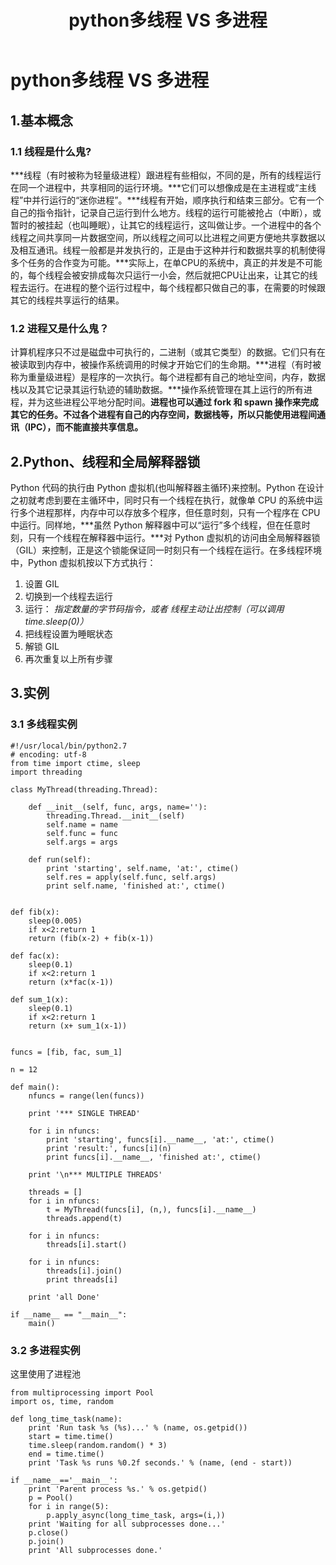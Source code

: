 ﻿---
title: python多线程 VS 多进程
date: 
tags: python,多线程,多线程
categories: python

---
#  python多线程 VS 多进程

##  1.基本概念

### 1.1 线程是什么鬼?
***线程（有时被称为轻量级进程）跟进程有些相似，不同的是，所有的线程运行在同一个进程中，共享相同的运行环境。***它们可以想像成是在主进程或“主线程”中并行运行的“迷你进程”。***线程有开始，顺序执行和结束三部分。它有一个自己的指令指针，记录自己运行到什么地方。线程的运行可能被抢占（中断），或暂时的被挂起（也叫睡眠），让其它的线程运行，这叫做让步。一个进程中的各个线程之间共享同一片数据空间，所以线程之间可以比进程之间更方便地共享数据以及相互通讯。线程一般都是并发执行的，正是由于这种并行和数据共享的机制使得多个任务的合作变为可能。***实际上，在单CPU的系统中，真正的并发是不可能的，每个线程会被安排成每次只运行一小会，然后就把CPU让出来，让其它的线程去运行。在进程的整个运行过程中，每个线程都只做自己的事，在需要的时候跟其它的线程共享运行的结果。

### 1.2 进程又是什么鬼？
计算机程序只不过是磁盘中可执行的，二进制（或其它类型）的数据。它们只有在被读取到内存中，被操作系统调用的时候才开始它们的生命期。***进程（有时被称为重量级进程）是程序的一次执行。每个进程都有自己的地址空间，内存，数据栈以及其它记录其运行轨迹的辅助数据。***操作系统管理在其上运行的所有进程，并为这些进程公平地分配时间。**进程也可以通过 fork 和 spawn 操作来完成其它的任务。不过各个进程有自己的内存空间，数据栈等，所以只能使用进程间通讯（IPC），而不能直接共享信息。**

##  2.Python、线程和全局解释器锁
Python 代码的执行由 Python 虚拟机(也叫解释器主循环)来控制。Python 在设计之初就考虑到要在主循环中，同时只有一个线程在执行，就像单 CPU 的系统中运行多个进程那样，内存中可以存放多个程序，但任意时刻，只有一个程序在 CPU 中运行。同样地，***虽然 Python 解释器中可以“运行”多个线程，但在任意时刻，只有一个线程在解释器中运行。***对 Python 虚拟机的访问由全局解释器锁（GIL）来控制，正是这个锁能保证同一时刻只有一个线程在运行。在多线程环境中，Python 虚拟机按以下方式执行：
1. 设置 GIL
2. 切换到一个线程去运行
3. 运行：
     *指定数量的字节码指令，或者*
     *线程主动让出控制（可以调用 time.sleep(0)）*
4. 把线程设置为睡眠状态
5. 解锁 GIL
6. 再次重复以上所有步骤

##  3.实例
### 3.1 多线程实例
```
#!/usr/local/bin/python2.7
# encoding: utf-8
from time import ctime, sleep
import threading

class MyThread(threading.Thread):
    
    def __init__(self, func, args, name=''): 
        threading.Thread.__init__(self)
        self.name = name
        self.func = func
        self.args = args
    
    def run(self):
        print 'starting', self.name, 'at:', ctime()
        self.res = apply(self.func, self.args)
        print self.name, 'finished at:', ctime()


def fib(x):
    sleep(0.005)
    if x<2:return 1
    return (fib(x-2) + fib(x-1))

def fac(x):
    sleep(0.1)
    if x<2:return 1
    return (x*fac(x-1))

def sum_1(x):
    sleep(0.1)
    if x<2:return 1
    return (x+ sum_1(x-1))


funcs = [fib, fac, sum_1]

n = 12

def main():
    nfuncs = range(len(funcs))
    
    print '*** SINGLE THREAD'
    
    for i in nfuncs:
        print 'starting', funcs[i].__name__, 'at:', ctime()
        print 'result:', funcs[i](n)
        print funcs[i].__name__, 'finished at:', ctime()
        
    print '\n*** MULTIPLE THREADS'

    threads = []
    for i in nfuncs:
        t = MyThread(funcs[i], (n,), funcs[i].__name__)
        threads.append(t)
        
    for i in nfuncs:
        threads[i].start()
        
    for i in nfuncs:
        threads[i].join()
        print threads[i]
               
    print 'all Done'
        
if __name__ == "__main__":
    main()
```
### 3.2 多进程实例
这里使用了进程池
```
from multiprocessing import Pool
import os, time, random

def long_time_task(name):
    print 'Run task %s (%s)...' % (name, os.getpid())
    start = time.time()
    time.sleep(random.random() * 3)
    end = time.time()
    print 'Task %s runs %0.2f seconds.' % (name, (end - start))

if __name__=='__main__':
    print 'Parent process %s.' % os.getpid()
    p = Pool()
    for i in range(5):
        p.apply_async(long_time_task, args=(i,))
    print 'Waiting for all subprocesses done...'
    p.close()
    p.join()
    print 'All subprocesses done.'
```



